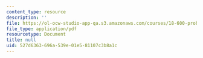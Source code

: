 ```yaml
---
content_type: resource
description: ''
file: https://ol-ocw-studio-app-qa.s3.amazonaws.com/courses/18-600-probability-and-random-variables-fall-2019/527d6363696a539e01e581107c3b8a1c_MIT18_600F19_lec6.pdf
file_type: application/pdf
resourcetype: Document
title: null
uid: 527d6363-696a-539e-01e5-81107c3b8a1c
---
```

